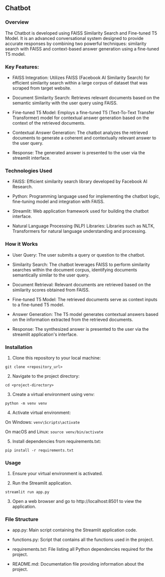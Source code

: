 ## Chatbot

### Overview

The Chatbot is developed using FAISS Similarity Search and Fine-tuned T5 Model. It is an advanced conversational system designed to provide accurate responses by combining two powerful techniques: similarity search with FAISS and context-based answer generation using a fine-tuned T5 model.

### Key Features:
* FAISS Integration: Utilizes FAISS (Facebook AI Similarity Search) for efficient similarity search within a large corpus of dataset that was scraped from target website.

* Document Similarity Search: Retrieves relevant documents based on the semantic similarity with the user query using FAISS.

* Fine-tuned T5 Model: Employs a fine-tuned T5 (Text-To-Text Transfer Transformer) model for contextual answer generation based on the context of the retrieved documents.

* Contextual Answer Generation: The chatbot analyzes the retrieved documents to generate a coherent and contextually relevant answer to the user query.

* Response: The generated answer is presented to the user via the streamlit interface.


### Technologies Used
* FAISS: Efficient similarity search library developed by Facebook AI Research.

* Python: Programming language used for implementing the chatbot logic, fine-tuning model and integration with FAISS.

* Streamlit: Web application framework used for building the chatbot interface.

* Natural Language Processing (NLP) Libraries: Libraries such as NLTK, Transformers for natural language understanding and processing.


### How it Works
* User Query: The user submits a query or question to the chatbot.

* Similarity Search: The chatbot leverages FAISS to perform similarity searches within the document corpus, identifying documents semantically similar to the user query.

* Document Retrieval: Relevant documents are retrieved based on the similarity scores obtained from FAISS.

* Fine-tuned T5 Model: The retrieved documents serve as context inputs to a fine-tuned T5 model.

* Answer Generation: The T5 model generates contextual answers based on the information extracted from the retrieved documents.

* Response: The synthesized answer is presented to the user via the streamlit application's interface. 



### Installation

1. Clone this repository to your local machine:

```git clone <repository_url>```


2. Navigate to the project directory:

```cd <project-directory>```

3. Create a virtual environment using venv:

```python -m venv venv```

4. Activate virtual environment:

On Windows: ```venv\Scripts\activate```

On macOS and Linux: ```source venv/bin/activate```


5. Install dependencies from requirements.txt:

```pip install -r requirements.txt```


### Usage

1. Ensure your virtual environment is activated.

2. Run the Streamlit application.

```streamlit run app.py```

3. Open a web browser and go to http://localhost:8501 to view the application.


### File Structure
* app.py: Main script containing the Streamlit application code.

* functions.py: Script that contains all the functions used in the project.

* requirements.txt: File listing all Python dependencies required for the project.

* README.md: Documentation file providing information about the project.